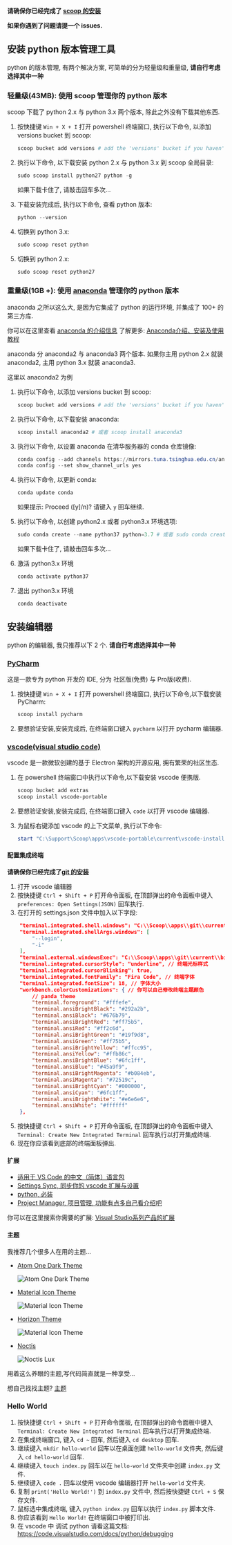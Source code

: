 **请确保你已经完成了 [scoop 的安装](https://github.com/FloatingShuYin/development-environment-manual#%E5%AE%89%E8%A3%85-windows-%E5%8C%85%E7%AE%A1%E7%90%86%E5%B7%A5%E5%85%B7-scoop)**

**如果你遇到了问题请提一个 issues.**

## 安装 python 版本管理工具

python 的版本管理, 有两个解决方案, 可简单的分为轻量级和重量级, **请自行考虑选择其中一种**

### 轻量级(43MB): 使用 scoop 管理你的 python 版本

scoop 下载了 python 2.x 与 python 3.x 两个版本, 除此之外没有下载其他东西.

1. 按快捷键 `Win + X + I` 打开 powershell 终端窗口, 执行以下命令, 以添加 versions bucket 到 scoop:
    ```powershell
    scoop bucket add versions # add the 'versions' bucket if you haven't already
    ```
2. 执行以下命令, 以下载安装 python 2.x 与 python 3.x 到 scoop 全局目录:
    ```powershell
    sudo scoop install python27 python -g
    ```
    如果下载卡住了, 请敲击回车多次...
3. 下载安装完成后, 执行以下命令, 查看 python 版本:
    ```powershell
    python --version
    ```
4. 切换到 python 3.x:
    ```powershell
    sudo scoop reset python
    ```

5. 切换到 python 2.x:
    ```powershell
    sudo scoop reset python27
    ```

### 重量级(1GB +): 使用 [anaconda](https://www.anaconda.com/) 管理你的 python 版本

anaconda 之所以这么大, 是因为它集成了 python 的运行环境, 并集成了 100+ 的第三方库.

你可以在这里查看 [anaconda 的介绍信息](https://www.anaconda.com/why-anaconda/)
了解更多: [Anaconda介绍、安装及使用教程](https://zhuanlan.zhihu.com/p/32925500)

anaconda 分 anaconda2 与 anaconda3 两个版本.
如果你主用 python 2.x 就装 anaconda2, 主用 python 3.x 就装 anaconda3.

这里以 anaconda2 为例

1. 执行以下命令, 以添加 versions bucket 到 scoop:
    ```powershell
    scoop bucket add versions # add the 'versions' bucket if you haven't already
    ```
2. 执行以下命令, 以下载安装 anaconda:
    ```powershell
    scoop install anaconda2 # 或者 scoop install anaconda3
    ```
3. 执行以下命令, 以设置 anaconda 在清华服务器的 conda 仓库镜像:
    ```powershell
    conda config --add channels https://mirrors.tuna.tsinghua.edu.cn/anaconda/pkgs/free/
    conda config --set show_channel_urls yes
    ```
4. 执行以下命令, 以更新 conda:
    ```powershell
    conda update conda
    ```
    如果提示: Proceed ([y]/n)?
    请键入 `y` 回车继续.

5. 执行以下命令, 以创建 python2.x 或者 python3.x 环境选项:
    ```powershell
    sudo conda create --name python37 python=3.7 # 或者 sudo conda create --name python27 python=2.7
    ```
    如果下载卡住了, 请敲击回车多次...
6. 激活 python3.x 环境
    ```powershell
    conda activate python37
    ```

7. 退出 python3.x 环境
    ```powershell
    conda deactivate
    ```

## 安装编辑器

python 的编辑器, 我只推荐以下 2 个. **请自行考虑选择其中一种**

### [PyCharm](https://www.jetbrains.com/pycharm/)

这是一款专为 python 开发的 IDE, 分为 社区版(免费) 与 Pro版(收费).

1. 按快捷键 `Win + X + I` 打开 powershell 终端窗口, 执行以下命令,以下载安装PyCharm:
    ```powershell
    scoop install pycharm
    ```
2. 要想验证安装,安装完成后, 在终端窗口键入 `pycharm` 以打开 pycharm 编辑器.

### [vscode(visual studio code)](https://github.com/microsoft/vscode)

vscode 是一款微软创建的基于 Electron 架构的开源应用, 拥有繁荣的社区生态.

1. 在 powershell 终端窗口中执行以下命令,以下载安装 vscode 便携版.

    ```powershell
    scoop bucket add extras
    scoop install vscode-portable
    ```

2. 要想验证安装,安装完成后, 在终端窗口键入 `code` 以打开 vscode 编辑器.
3. 为鼠标右键添加 vscode 的上下文菜单, 执行以下命令:
    ```powershell
    start "C:\Support\Scoop\apps\vscode-portable\current\vscode-install-context.reg" # 请确保 C:\Support\Scoop 是你安装 scoop 时设置的局部安装目录, 如有不同, 请修改为你自己的路径.
    ```

#### 配置集成终端

**请确保你已经完成了[git 的安装](https://github.com/FloatingShuYin/development-environment-manual#%E9%85%8D%E7%BD%AE-git)**

1. 打开 vscode 编辑器
2. 按快捷键 `Ctrl + Shift + P` 打开命令面板, 在顶部弹出的命令面板中键入 `preferences: Open Settings(JSON)` 回车执行.
3. 在打开的 settings.json 文件中加入以下字段:
```json
    "terminal.integrated.shell.windows": "C:\\Scoop\\apps\\git\\current\\bin\\bash.exe", // 请确保路径为你自己的 git 安装路径
    "terminal.integrated.shellArgs.windows": [
        "--login",
        "-i"
    ],
    "terminal.external.windowsExec": "C:\\Scoop\\apps\\git\\current\\bin\\bash.exe", // 请确保路径为你自己的 git 安装路径
    "terminal.integrated.cursorStyle": "underline", // 终端光标样式
    "terminal.integrated.cursorBlinking": true,
    "terminal.integrated.fontFamily": "Fira Code", // 终端字体
    "terminal.integrated.fontSize": 18, // 字体大小
    "workbench.colorCustomizations": { // 你可以自己修改终端主题颜色
        // panda theme
        "terminal.foreground": "#fffefe",
        "terminal.ansiBrightBlack": "#292a2b",
        "terminal.ansiBlack": "#676b79",
        "terminal.ansiBrightRed": "#ff75b5",
        "terminal.ansiRed": "#ff2c6d",
        "terminal.ansiBrightGreen": "#19f9d8",
        "terminal.ansiGreen": "#ff75b5",
        "terminal.ansiBrightYellow": "#ffcc95",
        "terminal.ansiYellow": "#ffb86c",
        "terminal.ansiBrightBlue": "#6fc1ff",
        "terminal.ansiBlue": "#45a9f9",
        "terminal.ansiBrightMagenta": "#b084eb",
        "terminal.ansiMagenta": "#72519c",
        "terminal.ansiBrightCyan": "#000000",
        "terminal.ansiCyan": "#6fc1ff",
        "terminal.ansiBrightWhite": "#e6e6e6",
        "terminal.ansiWhite": "#ffffff"
    },
```
5. 按快捷键 `Ctrl + Shift + P` 打开命令面板, 在顶部弹出的命令面板中键入 `Terminal: Create New Integrated Terminal` 回车执行以打开集成终端.
6. 现在你应该看到底部的终端面板弹出.

#### 扩展

- [适用于 VS Code 的中文（简体）语言包](https://marketplace.visualstudio.com/items?itemName=MS-CEINTL.vscode-language-pack-zh-hans)
- [Settings Sync, 同步你的 vscode 扩展与设置](https://marketplace.visualstudio.com/items?itemName=Shan.code-settings-sync)
- [python, 必装](https://marketplace.visualstudio.com/items?itemName=ms-python.python)
- [Project Manager, 项目管理, 功能有点多自己看介绍吧](https://marketplace.visualstudio.com/items?itemName=alefragnani.project-manager)


你可以在这里搜索你需要的扩展: [Visual Studio系列产品的扩展](https://marketplace.visualstudio.com/VSCode)

#### 主题

我推荐几个很多人在用的主题...

- [Atom One Dark Theme](https://marketplace.visualstudio.com/items?itemName=akamud.vscode-theme-onedark)

    ![Atom One Dark Theme](https://raw.githubusercontent.com/akamud/vscode-theme-onedark/master/screenshots/preview.png)

- [Material Icon Theme](https://marketplace.visualstudio.com/items?itemName=PKief.material-icon-theme)

    ![Material Icon Theme](https://raw.githubusercontent.com/PKief/vscode-material-icon-theme/master/images/fileIcons.png)

- [Horizon Theme](https://marketplace.visualstudio.com/items?itemName=jolaleye.horizon-theme-vscode)

    ![Material Icon Theme](https://raw.githubusercontent.com/jolaleye/horizon-theme-vscode/master/preview.png)

- [Noctis](https://marketplace.visualstudio.com/items?itemName=liviuschera.noctis)

    ![Noctis Lux](https://github.com/liviuschera/noctis/raw/master/images/noctisLux.png)

用着这么养眼的主题,写代码简直就是一种享受...

想自己找找主题? [主题](https://marketplace.visualstudio.com/search?term=theme&target=VSCode&category=All%20categories&sortBy=Relevance)

### Hello World

1. 按快捷键 `Ctrl + Shift + P` 打开命令面板, 在顶部弹出的命令面板中键入 `Terminal: Create New Integrated Terminal` 回车执行以打开集成终端.
2. 在集成终端窗口, 键入 `cd ~` 回车, 然后键入 `cd desktop` 回车.
3. 继续键入 `mkdir hello-world` 回车以在桌面创建 `hello-world` 文件夹, 然后键入 `cd hello-world` 回车.
4. 继续键入 `touch index.py` 回车以在 `hello-world` 文件夹中创建 `index.py` 文件.
5. 继续键入 `code .` 回车以使用 vscode 编辑器打开 `hello-world` 文件夹.
6. 复制 `print('Hello World!')` 到 `index.py` 文件中, 然后按快捷键 `Ctrl + S` 保存文件.
7. 鼠标选中集成终端, 键入 `python index.py` 回车以执行 `index.py` 脚本文件.
8. 你应该看到 `Hello World!` 在终端窗口中被打印出.
9. 在 vscode 中 调试 python 请看这篇文档: https://code.visualstudio.com/docs/python/debugging
